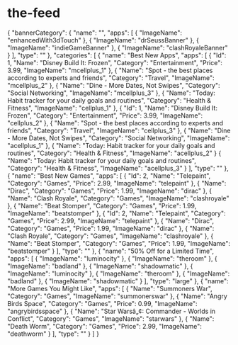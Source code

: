 # the-feed
{
  "bannerCategory": {
    "name": "",
    "apps": [
      {
        "ImageName": "enhancedWith3dTouch"
      },
      {
        "ImageName": "drSeussBanner"
      },
      {
        "ImageName": "indieGameBanner"
      },
      {
        "ImageName": "clashRoyaleBanner"
      }
    ],
    "type": ""
  },
  "categories": [
    {
      "name": "Best New Apps",
      "apps": [
        {
          "Id": 1,
          "Name": "Disney Build It: Frozen",
          "Category": "Entertainment",
          "Price": 3.99,
          "ImageName": "mcellplus_1"
        },
        {
          "Name": "Spot - the best places according to experts and friends",
          "Category": "Travel",
          "ImageName": "mcellplus_2"
        },
        {
          "Name": "Dine - More Dates, Not Swipes",
          "Category": "Social Networking",
          "ImageName": "mcellplus_3"
        },
        {
          "Name": "Today: Habit tracker for your daily goals and routines",
          "Category": "Health & Fitness",
          "ImageName": "cellplus_1"
        },
        {
          "Id": 1,
          "Name": "Disney Build It: Frozen",
          "Category": "Entertainment",
          "Price": 3.99,
          "ImageName": "cellplus_2"
        },
        {
          "Name": "Spot - the best places according to experts and friends",
          "Category": "Travel",
          "ImageName": "cellplus_3"
        },
        {
          "Name": "Dine - More Dates, Not Swipes",
          "Category": "Social Networking",
          "ImageName": "acellplus_1"
        },
        {
          "Name": "Today: Habit tracker for your daily goals and routines",
          "Category": "Health & Fitness",
          "ImageName": "acellplus_2"
        }
        {
          "Name": "Today: Habit tracker for your daily goals and routines",
          "Category": "Health & Fitness",
          "ImageName": "acellplus_3"
        }
      ],
      "type": ""
    },
    {
      "name": "Best New Games",
      "apps": [
        {
          "Id": 2,
          "Name": "Telepaint",
          "Category": "Games",
          "Price": 2.99,
          "ImageName": "telepaint"
        },
        {
          "Name": "Dirac",
          "Category": "Games",
          "Price": 1.99,
          "ImageName": "dirac"
        },
        {
          "Name": "Clash Royale",
          "Category": "Games",
          "ImageName": "clashroyale"
        },
        {
          "Name": "Beat Stomper",
          "Category": "Games",
          "Price": 1.99,
          "ImageName": "beatstomper"
        },
        {
          "Id": 2,
          "Name": "Telepaint",
          "Category": "Games",
          "Price": 2.99,
          "ImageName": "telepaint"
        },
        {
          "Name": "Dirac",
          "Category": "Games",
          "Price": 1.99,
          "ImageName": "dirac"
        },
        {
          "Name": "Clash Royale",
          "Category": "Games",
          "ImageName": "clashroyale"
        },
        {
          "Name": "Beat Stomper",
          "Category": "Games",
          "Price": 1.99,
          "ImageName": "beatstomper"
        }
      ],
      "type": ""
    },
    {
      "name": "50% Off for a Limited Time",
      "apps": [
        {
          "ImageName": "luminocity"
        },
        {
          "ImageName": "theroom"
        },
        {
          "ImageName": "badland"
        },
        {
          "ImageName": "shadowmatic"
        },
        {
          "ImageName": "luminocity"
        },
        {
          "ImageName": "theroom"
        },
        {
          "ImageName": "badland"
        },
        {
          "ImageName": "shadowmatic"
        }
      ],
      "type": "large"
    },
    {
      "name": "More Games You Might Like",
      "apps": [
        {
          "Name": "Summoners War",
          "Category": "Games",
          "ImageName": "summonerswar"
        },
        {
          "Name": "Angry Birds Space",
          "Category": "Games",
          "Price": 0.99,
          "ImageName": "angrybirdsspace"
        },
        {
          "Name": "Star Warsâ„¢: Commander - Worlds in Conflict",
          "Category": "Games",
          "ImageName": "starwars"
        },
        {
          "Name": "Death Worm",
          "Category": "Games",
          "Price": 2.99,
          "ImageName": "deathworm"
        }
      ],
      "type": ""
    }
  ]
}

